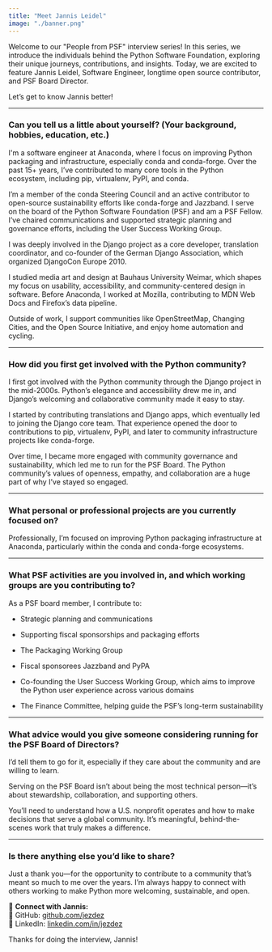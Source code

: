 ```yaml
---
title: "Meet Jannis Leidel"
image: "./banner.png"
---
```


Welcome to our "People from PSF" interview series\! In this series, we introduce
the individuals behind the Python Software Foundation, exploring their unique
journeys, contributions, and insights. Today, we are excited to feature Jannis
Leidel, Software Engineer, longtime open source contributor, and PSF Board
Director.

Let’s get to know Jannis better\!

---

### **Can you tell us a little about yourself? (Your background, hobbies, education, etc.)**

I'm a software engineer at Anaconda, where I focus on improving Python packaging
and infrastructure, especially conda and conda-forge. Over the past 15+ years,
I’ve contributed to many core tools in the Python ecosystem, including pip,
virtualenv, PyPI, and conda.

I’m a member of the conda Steering Council and an active contributor to
open-source sustainability efforts like conda-forge and Jazzband. I serve on the
board of the Python Software Foundation (PSF) and am a PSF Fellow. I’ve chaired
communications and supported strategic planning and governance efforts,
including the User Success Working Group.

I was deeply involved in the Django project as a core developer, translation
coordinator, and co-founder of the German Django Association, which organized
DjangoCon Europe 2010\.

I studied media art and design at Bauhaus University Weimar, which shapes my
focus on usability, accessibility, and community-centered design in software.
Before Anaconda, I worked at Mozilla, contributing to MDN Web Docs and Firefox’s
data pipeline.

Outside of work, I support communities like OpenStreetMap, Changing Cities, and
the Open Source Initiative, and enjoy home automation and cycling.

---

### **How did you first get involved with the Python community?**

I first got involved with the Python community through the Django project in the
mid-2000s. Python’s elegance and accessibility drew me in, and Django’s
welcoming and collaborative community made it easy to stay.

I started by contributing translations and Django apps, which eventually led to
joining the Django core team. That experience opened the door to contributions
to pip, virtualenv, PyPI, and later to community infrastructure projects like
conda-forge.

Over time, I became more engaged with community governance and sustainability,
which led me to run for the PSF Board. The Python community’s values of
openness, empathy, and collaboration are a huge part of why I’ve stayed so
engaged.

---

### **What personal or professional projects are you currently focused on?**

Professionally, I’m focused on improving Python packaging infrastructure at
Anaconda, particularly within the conda and conda-forge ecosystems.

---

### **What PSF activities are you involved in, and which working groups are you contributing to?**

As a PSF board member, I contribute to:

- Strategic planning and communications

- Supporting fiscal sponsorships and packaging efforts

- The Packaging Working Group

- Fiscal sponsorees Jazzband and PyPA

- Co-founding the User Success Working Group, which aims to improve the Python
  user experience across various domains

- The Finance Committee, helping guide the PSF’s long-term sustainability

---

### **What advice would you give someone considering running for the PSF Board of Directors?**

I’d tell them to go for it, especially if they care about the community and are
willing to learn.

Serving on the PSF Board isn’t about being the most technical person—it’s about
stewardship, collaboration, and supporting others.

You’ll need to understand how a U.S. nonprofit operates and how to make
decisions that serve a global community. It’s meaningful, behind-the-scenes work
that truly makes a difference.

---

### **Is there anything else you’d like to share?**

Just a thank you—for the opportunity to contribute to a community that’s meant
so much to me over the years. I’m always happy to connect with others working to
make Python more welcoming, sustainable, and open.

📌 **Connect with Jannis:**  
 🔗 GitHub: [github.com/jezdez](https://github.com/jezdez)  
 🔗 LinkedIn: [linkedin.com/in/jezdez](https://www.linkedin.com/in/jezdez/)

Thanks for doing the interview, Jannis\!
